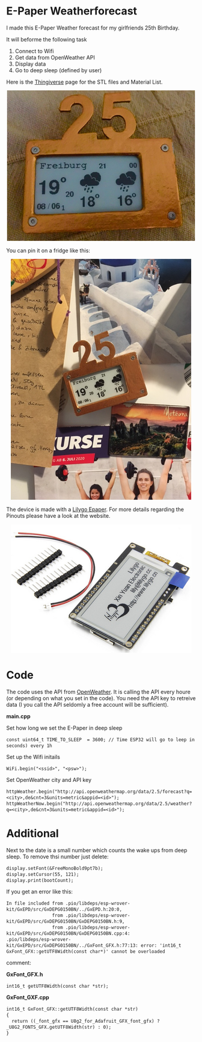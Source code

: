 # E-Paper Weatherforecast

I made this E-Paper Weather forecast for my girlfriends 25th Birthday.

It will beforme the following task

1. Connect to Wifi
2. Get data from OpenWeather API 
3. Display data
4. Go to deep sleep (defined by user)

Here is the [Thingiverse](https://www.thingiverse.com/thing:4881359) page for the STL files and Material List.

<p align="center"> 
<img src="pictures/Main.jpg" width="500" height="400">
</p>

You can pin it on a fridge like this:

<p align="center"> 
<img src="pictures/Fridge.JPG">
</p>

The device is made with a [Lilygo Epaper](http://www.lilygo.cn/prod_view.aspx?TypeId=50031&Id=1149&FId=t3:50031:3). For more details regarding the Pinouts please have a look at the website.

<p align="center"> 
<img src="pictures/LILYGO.png">
</p>

# Code

The code uses the API from [OpenWeather](https://openweathermap.org/
). It is calling the API every houre (or depending on what you set in the code). You need the API key to retreive data (I you call the API seldomly a free account will be sufficient).

**main.cpp**

Set how long we set the E-Paper in deep sleep

```
const uint64_t TIME_TO_SLEEP  = 3600; // Time ESP32 will go to leep in seconds) every 1h
```

Set up the Wifi initails

```
WiFi.begin("<ssid>", "<psw>"); 
```

Set OpenWeather city and API key

```
httpWeather.begin("http://api.openweathermap.org/data/2.5/forecast?q=<city>,de&cnt=3&units=metric&appid=<id>");
httpWeatherNow.begin("http://api.openweathermap.org/data/2.5/weather?q=<city>,de&cnt=3&units=metric&appid=<id>");
```

# Additional

Next to the date is a small number which counts the wake ups from deep sleep. To remove thsi number just delete:

```
display.setFont(&FreeMonoBold9pt7b);
display.setCursor(55, 121);
display.print(bootCount);
```

If you get an error like this:

```
In file included from .pio/libdeps/esp-wrover-kit/GxEPD/src/GxDEPG0150BN/../GxEPD.h:20:0,
                 from .pio/libdeps/esp-wrover-kit/GxEPD/src/GxDEPG0150BN/GxDEPG0150BN.h:9,
                 from .pio/libdeps/esp-wrover-kit/GxEPD/src/GxDEPG0150BN/GxDEPG0150BN.cpp:4:
.pio/libdeps/esp-wrover-kit/GxEPD/src/GxDEPG0150BN/../GxFont_GFX.h:77:13: error: 'int16_t GxFont_GFX::getUTF8Width(const char*)' cannot be overloaded
```

comment:

**GxFont_GFX.h**

```
int16_t getUTF8Width(const char *str);
```

**GxFont_GXF.cpp**

```
int16_t GxFont_GFX::getUTF8Width(const char *str)
{
  return ((_font_gfx == U8g2_for_Adafruit_GFX_font_gfx) ? _U8G2_FONTS_GFX.getUTF8Width(str) : 0);
}
```